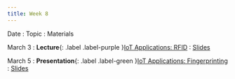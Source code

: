 ```yaml
---
title: Week 8
---
```


Date
: Topic
  : Materials

March 3
: **Lecture**{: .label .label-purple }[IoT Applications: RFID](#)
  : [Slides](#)

March 5
: **Presentation**{: .label .label-green }[IoT Applications: Fingerprinting](#)
  : [Slides](#)
